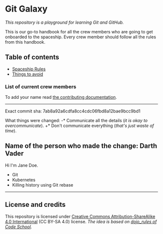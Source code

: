 # Git Galaxy
*This repository is a playground for learning Git and GitHub.*

This is our go-to handbook for all the crew members who are going to get onboarded to the spaceship. Every crew member should follow all the rules from this handbook.

## Table of contents
* [Spaceship Rules](./spaceship-rules.md)
* [Things to avoid](./eliminate.md)

### List of current crew members
To add your name read [the contributing documentation](./CONTRIBUTING.md).

---

Exact commit sha: 7ab8a92a6cdfa8cc4cdc06fbd8a12bae9bcc9bd1

What things were changed:
-* Communicate all the details (*it is okay to overcommunicate*).
+* Don't communicate everything (*that's just waste of time*).

Name of the person who made the change:
Darth Vader
---

Hi I'm Jane Doe.

* Git
* Kubernetes
* Killing history using Git rebase
---

## License and credits
This repository is licensed under [Creative Commons Attribution-ShareAlike 4.0 International](https://creativecommons.org/licenses/by-sa/4.0/) (CC BY-SA 4.0) license. *The idea is based on [dojo_rules of Code School](https://github.com/deadlyvipers/dojo_rules).*
